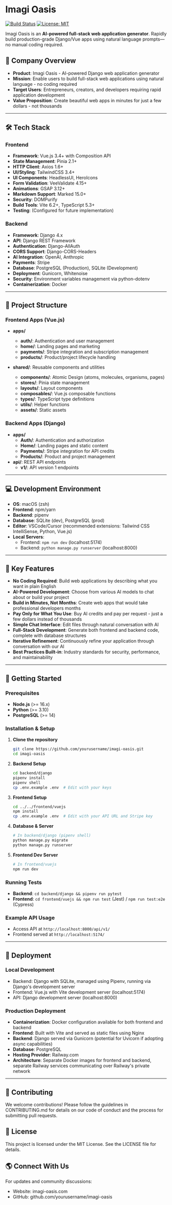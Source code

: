 # Imagi Oasis

[![Build Status](https://img.shields.io/badge/build-passing-brightgreen)](https://github.com/yourusername/imagi-oasis/actions)
[![License: MIT](https://img.shields.io/badge/License-MIT-yellow.svg)](LICENSE)

Imagi Oasis is an **AI-powered full-stack web application generator**. Rapidly build production-grade Django/Vue apps using natural language prompts—no manual coding required.

## 🚀 Company Overview
- **Product**: Imagi Oasis - AI-powered Django web application generator
- **Mission**: Enable users to build full-stack web applications using natural language - no coding required
- **Target Users**: Entrepreneurs, creators, and developers requiring rapid application development
- **Value Proposition**: Create beautiful web apps in minutes for just a few dollars - not thousands

---

## 🛠️ Tech Stack

### Frontend
- **Framework**: Vue.js 3.4+ with Composition API
- **State Management**: Pinia 2.1+
- **HTTP Client**: Axios 1.6+
- **UI/Styling**: TailwindCSS 3.4+
- **UI Components**: HeadlessUI, HeroIcons
- **Form Validation**: VeeValidate 4.15+
- **Animations**: GSAP 3.12+
- **Markdown Support**: Marked 15.0+
- **Security**: DOMPurify
- **Build Tools**: Vite 6.2+, TypeScript 5.3+
- **Testing**: (Configured for future implementation)

### Backend
- **Framework**: Django 4.x
- **API**: Django REST Framework
- **Authentication**: Django-AllAuth
- **CORS Support**: Django-CORS-Headers
- **AI Integration**: OpenAI, Anthropic
- **Payments**: Stripe
- **Database**: PostgreSQL (Production), SQLite (Development)
- **Deployment**: Gunicorn, Whitenoise
- **Security**: Environment variables management via python-dotenv
- **Containerization**: Docker

---

## 📁 Project Structure

### **Frontend Apps (Vue.js)**
- **apps/**
  - **auth/**: Authentication and user management
  - **home/**: Landing pages and marketing
  - **payments/**: Stripe integration and subscription management
  - **products/**: Product/project lifecycle handling

- **shared/**: Reusable components and utilities
  - **components/**: Atomic Design (atoms, molecules, organisms, pages)
  - **stores/**: Pinia state management
  - **layouts/**: Layout components
  - **composables/**: Vue.js composable functions
  - **types/**: TypeScript type definitions
  - **utils/**: Helper functions
  - **assets/**: Static assets

### **Backend Apps (Django)**
- **apps/**
  - **Auth/**: Authentication and authorization
  - **Home/**: Landing pages and static content
  - **Payments/**: Stripe integration for API credits
  - **Products/**: Product and project management
- **api/**: REST API endpoints
  - **v1/**: API version 1 endpoints

---

## 💻 Development Environment

- **OS**: macOS (zsh)
- **Frontend**: npm/yarn
- **Backend**: pipenv
- **Database**: SQLite (dev), PostgreSQL (prod)
- **Editor**: VSCode/Cursor (recommended extensions: Tailwind CSS IntelliSense, Python, Vue.js)
- **Local Servers**:
  - Frontend: `npm run dev` (localhost:5174)
  - Backend: `python manage.py runserver` (localhost:8000)

---

## 🎨 Key Features

- **No Coding Required**: Build web applications by describing what you want in plain English
- **AI-Powered Development**: Choose from various AI models to chat about or build your project
- **Build in Minutes, Not Months**: Create web apps that would take professional developers months
- **Pay Only for What You Use**: Buy AI credits and pay per request - just a few dollars instead of thousands
- **Simple Chat Interface**: Edit files through natural conversation with AI
- **Full-Stack Development**: Generate both frontend and backend code, complete with database structures
- **Iterative Refinement**: Continuously refine your application through conversation with our AI
- **Best Practices Built-in**: Industry standards for security, performance, and maintainability

---

## 🚀 Getting Started

### Prerequisites
- **Node.js** (>= 16.x)
- **Python** (>= 3.10)
- **PostgreSQL** (>= 14)

### Installation & Setup

1. **Clone the repository**
   ```sh
   git clone https://github.com/yourusername/imagi-oasis.git
   cd imagi-oasis
   ```

2. **Backend Setup**
   ```sh
   cd backend/django
   pipenv install
   pipenv shell
   cp .env.example .env  # Edit with your keys
   ```

3. **Frontend Setup**
   ```sh
   cd ../../frontend/vuejs
   npm install
   cp .env.example .env  # Edit with your API URL and Stripe key
   ```

4. **Database & Server**
   ```sh
   # In backend/django (pipenv shell)
   python manage.py migrate
   python manage.py runserver
   ```

5. **Frontend Dev Server**
   ```sh
   # In frontend/vuejs
   npm run dev
   ```

### Running Tests
- **Backend**: `cd backend/django && pipenv run pytest`
- **Frontend**: `cd frontend/vuejs && npm run test` (Jest) / `npm run test:e2e` (Cypress)

### Example API Usage
- Access API at `http://localhost:8000/api/v1/`
- Frontend served at `http://localhost:5174/`

---

## 🔄 Deployment

### **Local Development**
- Backend: Django with SQLite, managed using Pipenv, running via Django's development server
- Frontend: Vue.js with Vite development server (localhost:5174)
- API: Django development server (localhost:8000)

### **Production Deployment**
- **Containerization**: Docker configuration available for both frontend and backend
- **Frontend**: Built with Vite and served as static files using Nginx
- **Backend**: Django served via Gunicorn (potential for Uvicorn if adopting async capabilities)
- **Database**: PostgreSQL
- **Hosting Provider**: Railway.com
- **Architecture**: Separate Docker images for frontend and backend, separate Railway services communicating over Railway's private network

---

## 🤝 Contributing
We welcome contributions! Please follow the guidelines in CONTRIBUTING.md for details on our code of conduct and the process for submitting pull requests.

## 📜 License
This project is licensed under the MIT License. See the LICENSE file for details.

## 🌎 Connect With Us
For updates and community discussions:

- Website: imagi-oasis.com
- GitHub: github.com/yourusername/imagi-oasis


